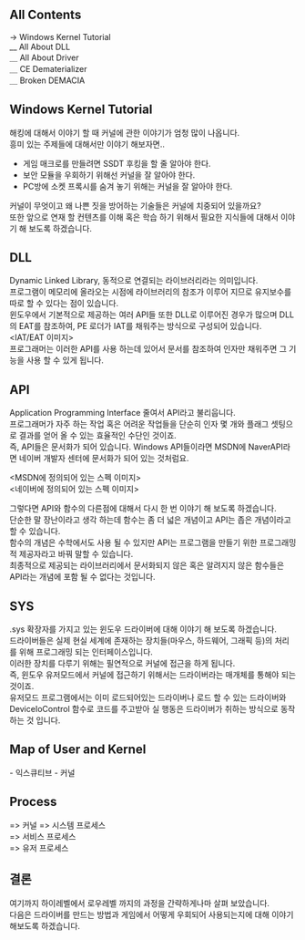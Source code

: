 ## All Contents

→ Windows Kernel Tutorial<br>
__ All About DLL<br>
＿ All About Driver<br>
＿ CE Dematerializer<br>
＿ Broken DEMACIA<br>

## Windows Kernel Tutorial

해킹에 대해서 이야기 할 때 커널에 관한 이야기가 엄청 많이 나옵니다.<br>
흥미 있는 주제들에 대해서만 이야기 해보자면..<br>

- 게임 매크로를 만들려면 SSDT 후킹을 할 줄 알아야 한다.
- 보안 모듈을 우회하기 위해선 커널을 잘 알아야 한다.
- PC방에 소켓 프록시를 숨겨 놓기 위해는 커널을 잘 알아야 한다.

커널이 무엇이고 왜 나쁜 짓을 방어하는 기술들은 커널에 치중되어 있을까요?<br>
또한 앞으로 연재 할 컨텐츠를 이해 혹은 학습 하기 위해서 필요한 지식들에 대해서 이야기 해 보도록 하겠습니다.<br>

## DLL
Dynamic Linked Library, 동적으로 연결되는 라이브러리라는 의미입니다.<br>
프로그램이 메모리에 올라오는 시점에 라이브러리의 참조가 이루어 지므로 유지보수를 따로 할 수 있다는 점이 있습니다.<br>
윈도우에서 기본적으로 제공하는 여러 API들 또한 DLL로 이루어진 경우가 많으며 DLL의 EAT를 참조하여, PE 로더가 IAT를 채워주는 방식으로 구성되어 있습니다.<br>
<IAT/EAT 이미지><br>
프로그래머는 이러한 API를 사용 하는데 있어서 문서를 참조하여 인자만 채워주면 그 기능을 사용 할 수 있게 됩니다.<br> 

## API
Application Programming Interface 줄여서 API라고 불리웁니다.<br>
프로그래머가 자주 하는 작업 혹은 어려운 작업들을 단순히 인자 몇 개와 플래그 셋팅으로 결과를 얻어 올 수 있는 효율적인 수단인 것이죠.<br>
즉, API들은 문서화가 되어 있습니다. Windows API들이라면 MSDN에 NaverAPI라면 네이버 개발자 센터에 문서화가 되어 있는 것처럼요.<br>

<MSDN에 정의되어 있는 스펙 이미지><br>
<네이버에 정의되어 있는 스펙 이미지><br>

그렇다면 API와 함수의 다른점에 대해서 다시 한 번 이야기 해 보도록 하겠습니다.<br>
단순한 말 장난이라고 생각 하는데 함수는 좀 더 넓은 개념이고 API는 좁은 개념이라고 할 수 있습니다.<br>
함수의 개념은 수학에서도 사용 될 수 있지만 API는 프로그램을 만들기 위한 프로그래밍적 제공자라고 바꿔 말할 수 있습니다.<br>
최종적으로 제공되는 라이브러리에서 문서화되지 않은 혹은 알려지지 않은 함수들은 API라는 개념에 포함 될 수 없다는 것입니다.<br>

## SYS
.sys 확장자를 가지고 있는 윈도우 드라이버에 대해 이야기 해 보도록 하겠습니다.<br>
드라이버들은 실제 현실 세계에 존재하는 장치들(마우스, 하드웨어, 그래픽 등)의 처리를 위해 프로그래밍 되는 인터페이스입니다.<br>
이러한 장치를 다루기 위해는 필연적으로 커널에 접근을 하게 됩니다.<br>
즉, 윈도우 유저모드에서 커널에 접근하기 위해서는 드라이버라는 매개체를 통해야 되는 것이죠.<br>
유저모드 프로그램에서는 이미 로드되어있는 드라이버나 로드 할 수 있는 드라이버와 DeviceIoControl 함수로 코드를 주고받아 실 행동은 드라이버가 취하는 방식으로 동작 하는 것 입니다.<br>

## Map of User and Kernel
<OS Internal Kernel Map>
  - 익스큐티브
  - 커널

## Process

=> 커널
=> 시스템 프로세스<br>
=> 서비스 프로세스<br>
=> 유저 프로세스<br>



## 결론
여기까지 하이레벨에서 로우레벨 까지의 과정을 간략하게나마 살펴 보았습니다.<br>
다음은 드라이버를 만드는 방법과 게임에서 어떻게 우회되어 사용되는지에 대해 이야기 해보도록 하겠습니다.<br>
